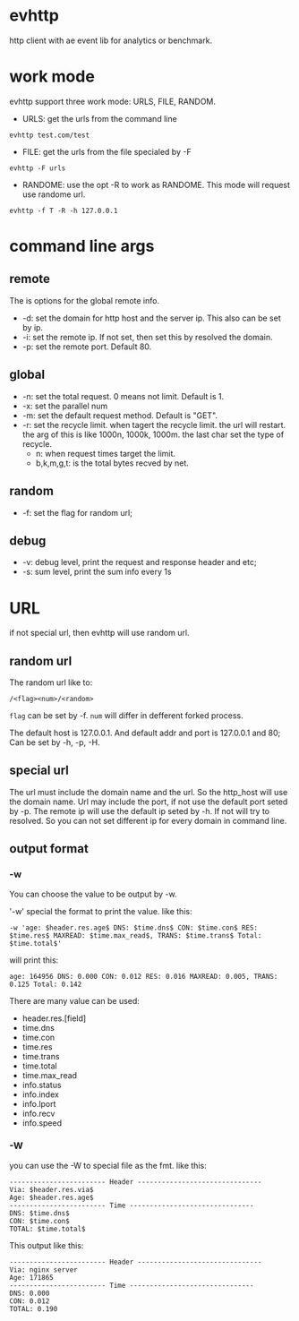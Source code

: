 # evhttp
http client with ae event lib for analytics or benchmark.

# work mode
evhttp support three work mode: URLS, FILE, RANDOM.
* URLS: get the urls from the command line
```
evhttp test.com/test
```

* FILE: get the urls from the file specialed by -F
```
evhttp -F urls
```

* RANDOME: use the opt -R to work as RANDOME. This mode will request use randome
url.

```
evhttp -f T -R -h 127.0.0.1
```



# command line args
## remote
The is options for the global remote info.
* -d: set the domain for http host and the server ip. This also can be set by
  ip.
* -i: set the remote ip. If not set, then set this by resolved the domain.
* -p: set the remote port. Default 80.

## global
* -n: set the total request. 0 means not limit. Default is 1.
* -x: set the parallel num
* -m: set the default request method. Default is "GET".
* -r: set the recycle limit. when tagert the recycle limit. the url will
  restart. the arg of this is like 1000n, 1000k, 1000m.
  the last char set the type of recycle.
     * n: when request times target the limit.
     * b,k,m,g,t: is the total bytes recved by net.

## random
* -f: set the flag for random url;

## debug
* -v: debug level, print the request and response header and etc;
* -s: sum level, print the sum info every 1s

# URL
if not special url, then evhttp will use random url.

## random url
The random url like to:

```
/<flag><num>/<random>
```

`flag` can be set by -f. `num` will differ in defferent forked process.

The default host is 127.0.0.1. And default addr and port is 127.0.0.1 and 80;
Can be set by -h, -p, -H.

## special url
The url must include the domain name and the url. So the http\_host will use the
domain name. Url may include the port, if not use the default port seted by -p.
The remote ip will use the default ip seted by -h. If not will try to resolved.
So you can not set different ip for every domain in command line.



## output format

### -w
You can choose the value to be output by -w.

'-w' special the format to print the value. like this:
```
-w 'age: $header.res.age$ DNS: $time.dns$ CON: $time.con$ RES: $time.res$ MAXREAD: $time.max_read$, TRANS: $time.trans$ Total: $time.total$'
```

will print this:
```
age: 164956 DNS: 0.000 CON: 0.012 RES: 0.016 MAXREAD: 0.005, TRANS: 0.125 Total: 0.142
```

There are many value can be used:

* header.res.[field]
* time.dns
* time.con
* time.res
* time.trans
* time.total
* time.max\_read
* info.status
* info.index
* info.lport
* info.recv
* info.speed


### -W
you can use the -W to special file as the fmt.
like this:
```
------------------------ Header -------------------------------
Via: $header.res.via$
Age: $header.res.age$
------------------------ Time -------------------------------
DNS: $time.dns$
CON: $time.con$
TOTAL: $time.total$
```

This output like this:

```
------------------------ Header -------------------------------
Via: nginx server
Age: 171865
------------------------ Time -------------------------------
DNS: 0.000
CON: 0.012
TOTAL: 0.190
```


